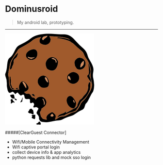 # Dominusroid
>My android lab, prototyping.
***
![alt text](https://github.com/guoxu1231/dominusrod/blob/master/clear-guest-connector/src/main/res/drawable/cookies.png?raw=true "Title")

#####[ClearGuest Connector]

* Wifi/Mobile Connectivity Management  
* Wifi captive portal login  
* collect device info & app analytics  
* python requests lib and mock sso login  

